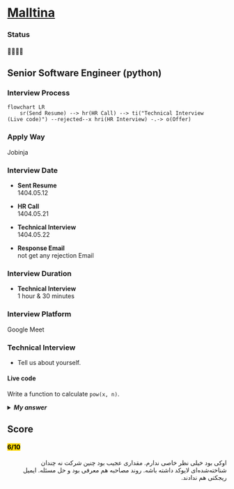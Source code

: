 # [Malltina](https://malltina.com/)

### Status
#### 📜📞🔧❌

## Senior Software Engineer (python)

### Interview Process
```mermaid
flowchart LR
    sr(Send Resume) --> hr(HR Call) --> ti("Technical Interview
(Live code)") --rejected--x hri(HR Interview) -.-> o(Offer)
```

### Apply Way
Jobinja

### Interview Date

- **Sent Resume**<br />1404.05.12

- **HR Call**<br />1404.05.21

- **Technical Interview**<br />1404.05.22

- **Response Email**<br /> not get any rejection Email

### Interview Duration
- **Technical Interview**<br />1 hour & 30 minutes

### Interview Platform
Google Meet

### Technical Interview
- Tell us about yourself.

#### Live code

Write a function to calculate `pow(x, n)`.
<details>
<summary style="font-size:14px"><b><em>My answer</em></b></summary>
<div style="border:2px dashed #4a5568; padding:12px; border-radius:6px; margin-top:8px;  background-color: rgba(74,85,104,0.15);">

```python
import sys

def pow(x: float, n: int) -> float:
    res = 1
    if n == 0:
        return res
    while n > 0:
        if n % 2 == 1:
            res *= x
        x *=x
        n >>= 1
    return res

x = 10000
n = 20000
ans = pow(x, n)
print(ans)
```
</div>
</details>

## Score
<h4><mark style="background-color:#ffd700">6/10</mark></h4>
<p dir="rtl">
اوکی بود خیلی نظر خاصی ندارم. مقداری عجیب بود چنین شرکت نه چندان شناخته‌شده‌ای لایوکد داشته باشه. روند مصاحبه هم معرفی بود و حل مسئله. ایمیل ریجکتی هم ندادند.
</p>
